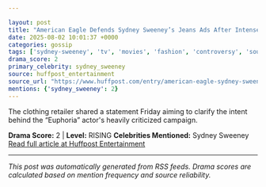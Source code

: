 ```yaml
---

layout: post
title: "American Eagle Defends Sydney Sweeney’s Jeans Ads After Intense Backlash""
date: 2025-08-02 10:01:37 +0000
categories: gossip
tags: ['sydney-sweeney', 'tv', 'movies', 'fashion', 'controversy', 'source-huffpost_entertainment', 'drama-rising']
drama_score: 2
primary_celebrity: sydney_sweeney
source: huffpost_entertainment
source_url: "https://www.huffpost.com/entry/american-eagle-sydney-sweeney-controversy-response_n_688d1b70e4b022c2fddf088d""
mentions: {'sydney_sweeney': 2}
---
```


The clothing retailer shared a statement Friday aiming to clarify the intent behind the “Euphoria” actor's heavily criticized campaign.

**Drama Score:** 2 | **Level:** RISING **Celebrities Mentioned:** Sydney Sweeney [Read full article at Huffpost Entertainment](https://www.huffpost.com/entry/american-eagle-sydney-sweeney-controversy-response_n_688d1b70e4b022c2fddf088d)

---

*This post was automatically generated from RSS feeds. Drama scores are calculated based on mention frequency and source reliability.*